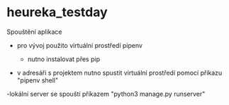 # heureka_testday
Spouštění aplikace

- pro vývoj použito virtuální prostředí pipenv
  - nutno instalovat přes pip

- v adresáři s projektem nutno spustit virtuální prostředí pomocí příkazu "pipenv shell"

-lokální server se spouští příkazem "python3 manage.py runserver"

